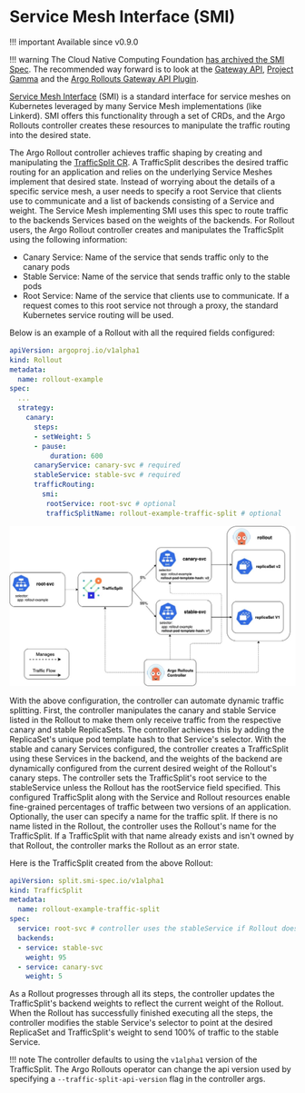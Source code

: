 # Service Mesh Interface (SMI)

!!! important
    Available since v0.9.0

!!! warning
    The Cloud Native Computing Foundation [has archived the SMI Spec](https://www.cncf.io/blog/2023/10/03/cncf-archives-the-service-mesh-interface-smi-project/). The recommended way forward is to look at the [Gateway API](https://gateway-api.sigs.k8s.io/), [Project Gamma](https://gateway-api.sigs.k8s.io/concepts/gamma/) and the [Argo Rollouts Gateway API Plugin](https://github.com/argoproj-labs/rollouts-plugin-trafficrouter-gatewayapi). 

[Service Mesh Interface](https://smi-spec.io/) (SMI) is a standard interface for service meshes on Kubernetes leveraged by many Service Mesh implementations (like Linkerd). SMI offers this functionality through a set of CRDs, and the Argo Rollouts controller creates these resources to manipulate the traffic routing into the desired state. 

The Argo Rollout controller achieves traffic shaping by creating and manipulating the [TrafficSplit CR](https://github.com/servicemeshinterface/smi-spec/blob/main/traffic-split.md). A TrafficSplit describes the desired traffic routing for an application and relies on the underlying Service Meshes implement that desired state. Instead of worrying about the details of a specific service mesh, a user needs to specify a root Service that clients use to communicate and a list of backends consisting of a Service and weight. The Service Mesh implementing SMI uses this spec to route traffic to the backends Services based on the weights of the backends. For Rollout users, the Argo Rollout controller creates and manipulates the TrafficSplit using the following information:

- Canary Service: Name of the service that sends traffic only to the canary pods
- Stable Service: Name of the service that sends traffic only to the stable pods
- Root Service: Name of the service that clients use to communicate. If a request comes to this root service not through a proxy, the standard Kubernetes service routing will be used.

Below is an example of a Rollout with all the required fields configured:

```yaml
apiVersion: argoproj.io/v1alpha1
kind: Rollout
metadata:
  name: rollout-example
spec:
  ...
  strategy:
    canary:
      steps:
      - setWeight: 5
      - pause:
          duration: 600
      canaryService: canary-svc # required
      stableService: stable-svc # required
      trafficRouting:
        smi:
         rootService: root-svc # optional
         trafficSplitName: rollout-example-traffic-split # optional
```

![alt text](smi-diagram.jpg)

With the above configuration, the controller can automate dynamic traffic splitting. First, the controller manipulates the canary and stable Service listed in the Rollout to make them only receive traffic from the respective canary and stable ReplicaSets. The controller achieves this by adding the ReplicaSet's unique pod template hash to that Service's selector. With the stable and canary Services configured, the controller creates a TrafficSplit using these Services in the backend, and the weights of the backend are dynamically configured from the current desired weight of the Rollout's canary steps. The controller sets the TrafficSplit's root service to the stableService unless the Rollout has the rootService field specified. This configured TrafficSplit along with the Service and Rollout resources enable fine-grained percentages of traffic between two versions of an application. Optionally, the user can specify a name for the traffic split. If there is no name listed in the Rollout, the controller uses the Rollout's name for the TrafficSplit. If a TrafficSplit with that name already exists and isn't owned by that Rollout, the controller marks the Rollout as an error state.

Here is the TrafficSplit created from the above Rollout:

```yaml
apiVersion: split.smi-spec.io/v1alpha1
kind: TrafficSplit
metadata:
  name: rollout-example-traffic-split
spec:
  service: root-svc # controller uses the stableService if Rollout does not specify the rootService field
  backends:
  - service: stable-svc
    weight: 95
  - service: canary-svc
    weight: 5
```

As a Rollout progresses through all its steps, the controller updates the TrafficSplit's backend weights to reflect the current weight of the Rollout. When the Rollout has successfully finished executing all the steps, the controller modifies the stable Service's selector to point at the desired ReplicaSet and TrafficSplit's weight to send 100% of traffic to the stable Service.

!!! note
    The controller defaults to using the `v1alpha1` version of the TrafficSplit. The Argo Rollouts operator can change the api version used by specifying a `--traffic-split-api-version` flag in the controller args.
